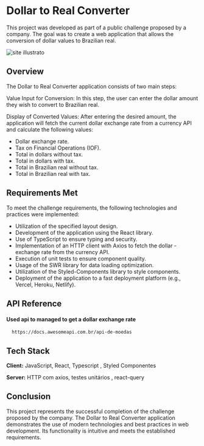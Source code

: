 # Dollar to Real Converter

This project was developed as part of a public challenge proposed by a company. The goal was to create a web application that allows the conversion of dollar values to Brazilian real.

![site illustrato](https://lh3.googleusercontent.com/pw/ADCreHfPBQSb5V-ty-LWHpefp76u6oJzvP-zz3FkaRp1aKQl0-9tYu6SN1kK_edpeTdI-QLCGHJuAO_P9884IOnwA0zZ4KDZJFttVFVaXz4Mlu66DeCBKKP3jKCes6Znacb8X6rkSaFfDyGNGzhcjMazAKAOVB0pRFF2R-DlzGbhl4i8TUkWZ9-OVoSnN1VB08vWLeS2i-YwcyZFwXVLEIF3bml0TTxSRetPQg5TJEock3NlXY51f8b121wIsTlWOJ96u6q8LmOK6yNiRdCiqCo077Ot6xiqqYq173xFDzc3lBSiAKl531h1GfmU7nht9h1qMiCLE0Paa1uTfWtTYlBDJQPctlH26zWysC8mMQh0IfZQoLmDSUPlh6WxdY_x4-PVeWoCNzQgXeRB3n_mDGtbOK2IOdRwJtf2F6DdK3NMTm8ZG1mosiuf-OZQuN780rRs_t0kyywSBLL0Oc8EzAb9p97w5cb7x3YNTPejQDyepGbm0K72TN1uR7wh5bfxdL20kW067sXsscGSHWz2u4HbzPbNEppCAzb5om963bMPo86387tNaHjVgyuF4UaOZa1xBxqxGNq2p6DfgeQNVFjAMkASwDHZb8wGb4zZpA6DfBkZx-9NuMpycbuEkd9Qecp8SqYnRZrVZm5NG0_VwPTXVBn670EpPSCHNxuMVKPv3_Wz6qkiKAzBPn4fsG0_byYYdrvr2Vv_nmoDEeGTBDFYXlHKlN5z1z_7ob20MLn6MCY6H1F4awJYdyvGBG3WSqYgrznqmfRts1tJW1g4fm1W1zMwe8l9-MRuBJfC-jjDKkJthP2iu1c5AcPH5cUiWdUSmxTkEQBSikbGPhH0UVs73PP_cj1nB7YTdB0-bar3Do3qwwug05s7BB9lP3VzaEMAIfik_gcvNoYE7I_zVykQ5BM-mjfGC8d5B5CRN6Bih0mI1grCK5YNNgPHSw=w1441-h828-s-no?authuser=1)

## Overview
The Dollar to Real Converter application consists of two main steps:

Value Input for Conversion: In this step, the user can enter the dollar amount they wish to convert to Brazilian real.

 Display of Converted Values: After entering the desired amount, the application will fetch the current dollar exchange rate from a currency API and calculate the following values:

- Dollar exchange rate.
- Tax on Financial Operations (IOF).
- Total in dollars without tax.
- Total in dollars with tax.
- Total in Brazilian real without tax.
- Total in Brazilian real with tax.


## Requirements Met
To meet the challenge requirements, the following technologies and practices were implemented:

- Utilization of the specified layout design.
- Development of the application using the React library.
- Use of TypeScript to ensure typing and security.
- Implementation of an HTTP client with Axios to fetch the dollar - exchange rate from the currency API.
- Execution of unit tests to ensure component quality.
- Usage of the SWR library for data loading optimization.
- Utilization of the Styled-Components library to style components.
- Deployment of the application to a fast deployment platform (e.g., Vercel, Heroku, Netlify).


## API Reference

#### Used api to managed to get a dollar exchange rate

```http
  https://docs.awesomeapi.com.br/api-de-moedas
```


## Tech Stack

**Client:** JavaScript, React, Typescript , Styled Componentes

**Server:** HTTP com axios, testes unitários , react-query


## Conclusion

This project represents the successful completion of the challenge proposed by the company. The Dollar to Real Converter application demonstrates the use of modern technologies and best practices in web development. Its functionality is intuitive and meets the established requirements.
